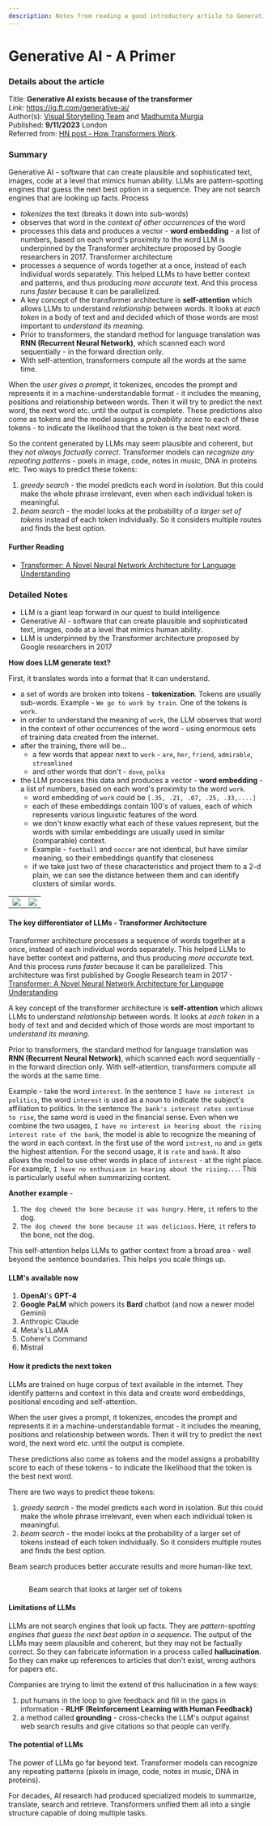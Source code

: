 ```yaml
---
description: Notes from reading a good introductory article to Generative AI
---
```


# Generative AI - A Primer

### Details about the article

Title:    **Generative AI exists because of the transformer**\
_Link:_    [https://ig.ft.com/generative-ai/ ](https://ig.ft.com/generative-ai/)\
Author(s): [Visual Storytelling Team](https://www.ft.com/visual-and-data-journalism) and [Madhumita Murgia](https://www.ft.com/madhumita-murgia)\
Published: **9/11/2023** London \
Referred from: [HN post - How Transformers Work](https://news.ycombinator.com/item?id=37774676).

### Summary

Generative AI - software that can create plausible and sophisticated text, images, code at a level that mimics human ability. LLMs are pattern-spotting engines that guess the next best option in a sequence. They are not search engines that are looking up facts. Process

* _tokenizes_ the text (breaks it down into sub-words)
* observes that word in the _context of other occurrences_ of the word
* processes this data and produces a vector - **word embedding** - a list of numbers, based on each word's proximity to the word LLM is underpinned by the Transformer architecture proposed by Google researchers in 2017. Transformer architecture
* processes a sequence of words together at a once, instead of each individual words separately. This helped LLMs to have better context and patterns, and thus producing _more accurate_ text. And this process _runs faster_ because it can be parallelized.
* A key concept of the transformer architecture is **self-attention** which allows LLMs to understand _relationship_ between words. It looks at _each token_ in a body of text and and decided which of those words are most important to _understand its meaning_.
* Prior to transformers, the standard method for language translation was **RNN (Recurrent Neural Network)**, which scanned each word sequentially - in the forward direction only.
* With self-attention, transformers compute all the words at the same time.

When the _user gives a prompt_, it tokenizes, encodes the prompt and represents it in a machine-understandable format - it includes the meaning, positions and relationship between words. Then it will try to predict the next word, the next word etc. until the output is complete. These predictions also come as tokens and the model assigns a _probability score_ to each of these tokens - to indicate the likelihood that the token is the best next word.

So the content generated by LLMs may seem plausible and coherent, but they _not always factually correct_. Transformer models can _recognize any repeating patterns_ - pixels in image, code, notes in music, DNA in proteins etc. Two ways to predict these tokens:

1. _greedy search_ - the model predicts each word in _isolation_. But this could make the whole phrase irrelevant, even when each individual token is meaningful.
2. _beam search_ - the model looks at the probability of _a larger set of tokens_ instead of each token individually. So it considers multiple routes and finds the best option.

#### Further Reading

* [Transformer: A Novel Neural Network Architecture for Language Understanding](https://blog.research.google/2017/08/transformer-novel-neural-network.html)

### Detailed Notes

* LLM is a giant leap forward in our quest to build intelligence
* Generative AI - software that can create plausible and sophisticated text, images, code at a level that mimics human ability.
* LLM is underpinned by the Transformer architecture proposed by Google researchers in 2017

**How does LLM generate text?**

First, it translates words into a format that it can understand.

* a set of words are broken into tokens - **tokenization**. Tokens are usually sub-words. Example - `We go to work by train`. One of the tokens is `work`.
* in order to understand the meaning of `work`, the LLM observes that word in the context of other occurrences of the word - using enormous sets of training data created from the internet.
* after the training, there will be...
  * a few words that appear next to `work` - `are`, `her`, `friend`, `admirable`, `streamlined`
  * and other words that don't - `dove`, `polka`
* the LLM processes this data and produces a vector - **word embedding** - a list of numbers, based on each word's proximity to the word `work`.
  * word embedding of `work` could be `[.35, .21, .07, .25, .33,....]`
  * each of these embeddings contain 100's of values, each of which represents various linguistic features of the word.
  * we don't know exactly what each of these values represent, but the words with similar embeddings are usually used in similar (comparable) context.
  * Example - `football` and `soccer` are not identical, but have similar meaning, so their embeddings quantify that closeness
  * if we take just two of these characteristics and project them to a 2-d plain, we can see the distance between them and can identify clusters of similar words.&#x20;

|                                                           |                                                           |
| --------------------------------------------------------- | --------------------------------------------------------- |
| ![](<../.gitbook/assets/Pasted image 20240131165845.png>) | ![](<../.gitbook/assets/Pasted image 20240201111246.png>) |

#### The key differentiator of LLMs - Transformer Architecture

Transformer architecture processes a sequence of words together at a once, instead of each individual words separately. This helped LLMs to have better context and patterns, and thus producing _more accurate_ text. And this process _runs faster_ because it can be parallelized. This architecture was first published by Google Research team in 2017 - [Transformer: A Novel Neural Network Architecture for Language Understanding](https://blog.research.google/2017/08/transformer-novel-neural-network.html)

A key concept of the transformer architecture is **self-attention** which allows LLMs to understand _relationship_ between words. It looks at _each token_ in a body of text and and decided which of those words are most important to _understand its meaning_.

Prior to transformers, the standard method for language translation was **RNN (Recurrent Neural Network)**, which scanned each word sequentially - in the forward direction only. With self-attention, transformers compute all the words at the same time.

Example - take the word `interest`. In the sentence `I have no interest in politics`, the word `interest` is used as a noun to indicate the subject's affiliation to politics. In the sentence `The bank's interest rates continue to rise`, the same word is used in the financial sense. Even when we combine the two usages, `I have no interest in hearing about the rising interest rate of the bank`, the model is able to recognize the meaning of the word in each context. In the first use of the word `intrest`, `no` and `in` gets the highest attention. For the second usage, it is `rate` and `bank`. It also allows the model to use other words in place of `interest` - at the right place. For example, `I have no enthusiasm in hearing about the rising...`. This is particularly useful when summarizing content.

**Another example** -

1. `The dog chewed the bone because it was hungry`. Here, `it` refers to the dog.
2. `The dog chewed the bone because it was delicious`. Here, `it` refers to the bone, not the dog.

This self-attention helps LLMs to gather context from a broad area - well beyond the sentence boundaries. This helps you scale things up.

#### LLM's available now

1. **OpenAI**'s **GPT-4**
2. **Google** **PaLM** which powers its **Bard** chatbot (and now a newer model Gemini)
3. Anthropic Claude
4. Meta's LLaMA
5. Cohere's Command
6. Mistral

#### How it predicts the next token

LLMs are trained on huge corpus of text available in the internet. They identify patterns and context in this data and create word embeddings, positional encoding and self-attention.

When the user gives a prompt, it tokenizes, encodes the prompt and represents it in a machine-understandable format - it includes the meaning, positions and relationship between words. Then it will try to predict the next word, the next word etc. until the output is complete.

These predictions also come as tokens and the model assigns a probability score to each of these tokens - to indicate the likelihood that the token is the best next word.

There are two ways to predict these tokens:

1. _greedy search_ - the model predicts each word in isolation. But this could make the whole phrase irrelevant, even when each individual token is meaningful.
2. _beam search_ - the model looks at the probability of a larger set of tokens instead of each token individually. So it considers multiple routes and finds the best option.

Beam search produces better accurate results and more human-like text.

<figure><img src="../.gitbook/assets/Pasted image 20240201114734.png" alt=""><figcaption><p>Beam search that looks at larger set of tokens</p></figcaption></figure>

#### Limitations of LLMs

LLMs are not search engines that look up facts. They are _pattern-spotting engines that guess the next best option in a sequence_. The output of the LLMs may seem plausible and coherent, but they may not be factually correct. So they can fabricate information in a process called **hallucination**. So they can make up references to articles that don't exist, wrong authors for papers etc.

Companies are trying to limit the extend of this hallucination in a few ways:

1. put humans in the loop to give feedback and fill in the gaps in information - **RLHF (Reinforcement Learning with Human Feedback)**
2. a method called **grounding** - cross-checks the LLM's output against web search results and give citations so that people can verify.

#### The potential of LLMs

The power of LLMs go far beyond text. Transformer models can recognize any repeating patterns (pixels in image, code, notes in music, DNA in proteins).

For decades, AI research had produced specialized models to summarize, translate, search and retrieve. Transformers unified them all into a single structure capable of doing multiple tasks.
